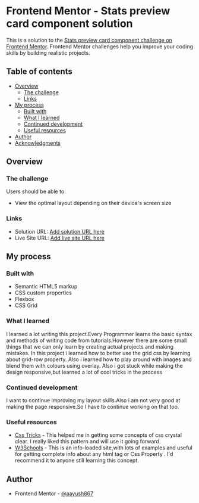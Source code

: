 # Frontend Mentor - Stats preview card component solution

This is a solution to the [Stats preview card component challenge on Frontend Mentor](https://www.frontendmentor.io/challenges/stats-preview-card-component-8JqbgoU62). Frontend Mentor challenges help you improve your coding skills by building realistic projects. 

## Table of contents

- [Overview](#overview)
  - [The challenge](#the-challenge)
  - [Links](#links)
- [My process](#my-process)  
  - [Built with](#built-with)
  - [What I learned](#what-i-learned)
  - [Continued development](#continued-development)
  - [Useful resources](#useful-resources)
- [Author](#author)
- [Acknowledgments](#acknowledgments)
## Overview


### The challenge

Users should be able to:

- View the optimal layout depending on their device's screen size



### Links

- Solution URL: [Add solution URL here](https://)
- Live Site URL: [Add live site URL here](https://aayush867.github.io/stat-prev-component)

## My process

### Built with

- Semantic HTML5 markup
- CSS custom properties
- Flexbox
- CSS Grid

### What I learned

I learned a lot writing this project.Every Programmer learns the basic syntax and methods of writing code from tutorials.However there are some small things that we can only learn by creating actual projects and making mistakes.
In this project i learned how to better use the grid css by learning about grid-row property.
Also i learned how to play around with images and blend them with colours using overlay.
Also i got stuck while making the design responsive,but learned a lot of cool tricks in the process


### Continued development
I want to continue improving my layout skills.Also i am not very  good at making the page responsive.So I have to continue working on that too.


### Useful resources

- [Css Tricks](https://www.css-tricks.com) - This helped me in getting some concepts of css crystal clear. I really liked this pattern and will use it going forward.
- [W3Schools](https://www.w3schools.com) - This is an info-loaded site,with lots of examples and useful for getting complete info about any html tag or Css Property . I'd recommend it to anyone still learning this concept.


## Author

- Frontend Mentor - [@aayush867](https://www.frontendmentor.io/profile/aayush867)
